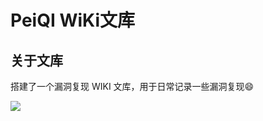 # PeiQI  WiKi文库

## 关于文库

搭建了一个漏洞复现 WIKI 文库，用于日常记录一些漏洞复现😄

![](http://peiqi.tech/wiki/images/wiki.png)